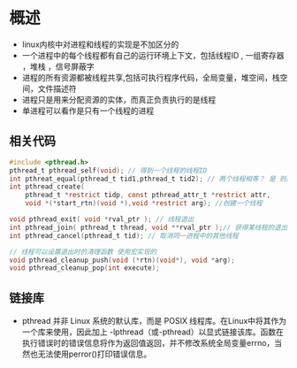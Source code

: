 # 概述

- linux内核中对进程和线程的实现是不加区分的
- 一个进程中的每个线程都有自己的运行环境上下文，包括线程ID , 一组寄存器 ，堆栈 ，信号屏蔽字
- 进程的所有资源都被线程共享,包括可执行程序代码，全局变量，堆空间，栈空间，文件描述符
- 进程只是用来分配资源的实体，而真正负责执行的是线程
- 单进程可以看作是只有一个线程的进程

## 相关代码

```c
#include <pthread.h>
pthread_t pthread_self(void); // 得到一个线程的线程ID
int pthreat_equal(pthread_t tid1,pthread_t tid2); // 两个线程相等？ 是 则返回 0
int pthread_create( 
    pthread_t *restrict tidp, const pthread_attr_t *restrict attr,
    void *(*start_rtn)(void *),void *restrict arg); //创建一个线程

void pthread_exit( void *rval_ptr ); // 线程退出
int pthread_join( pthread_t thread, void **rval_ptr );// 获得某线程的退出状态
int pthread_cancel(pthread_t tid); // 取消同一进程中的其他线程

// 线程可以设置退出时的清理函数 使用宏实现的
void pthread_cleanup_push(void (*rtn)(void*), void *arg);
void pthread_cleanup_pop(int execute);
```

## 链接库

- pthread 并非 Linux 系统的默认库，而是 POSIX 线程库。在Linux中将其作为一个库来使用，因此加上 -lpthread（或-pthread）以显式链接该库。函数在执行错误时的错误信息将作为返回值返回，并不修改系统全局变量errno，当然也无法使用perror()打印错误信息。

